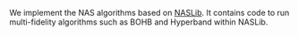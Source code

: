 We implement the NAS algorithms based on [NASLib](https://github.com/automl/NASLib).
It contains code to run multi-fidelity algorithms such as BOHB and Hyperband within NASLib.
